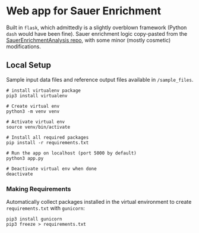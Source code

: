 # Web app for Sauer Enrichment

Built in `flask`, which admittedly is a slightly overblown framework (Python `dash` would have been fine). Sauer enrichment logic copy-pasted from the [SauerEnrichmentAnalysis repo](https://github.com/MetabolomicsAustralia-Bioinformatics/SauerEnrichmentAnalysis), with some minor (mostly cosmetic) modifications. 

## Local Setup

Sample input data files and reference output files available in `/sample_files`. 

```
# install virtualenv package
pip3 install virtualenv

# Create virtual env
python3 -m venv venv

# Activate virtual env
source venv/bin/activate

# Install all required packages
pip install -r requirements.txt

# Run the app on localhost (port 5000 by default)
python3 app.py

# Deactivate virtual env when done
deactivate
```

### Making Requirements

Automatically collect packages installed in the virtual environment to create `requirements.txt` with `gunicorn`:

```
pip3 install gunicorn
pip3 freeze > requirements.txt
```
